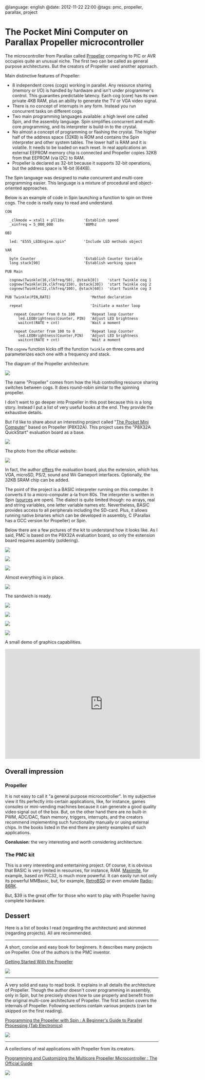 @language: english
@date: 2012-11-22 22:00
@tags: pmc, propeller, parallax, project

The Pocket Mini Computer on Parallax Propeller microcontroller
==============================================================

The microcontroller from Parallax called [Propeller][] comparing to PIC or
AVR occupies quite an unusual niche. The first two can be called as general
purpose architectures. But the creators of Propeller used another approach.

[Propeller]: http://www.parallax.com/propeller/

Main distinctive features of Propeller:

* 8 independent cores (cogs) working in parallel. Any resource sharing
  (memory or I/O) is handled by hardware and isn't under programmer's
  control. This guaranties predictable latency. Each cog (core) has its own
  private 4KB RAM, plus an ability to generate the TV or VGA video signal.
* There is no concept of interrupts in any form. Instead you run concurrent
  tasks on different cogs.
* Two main programming languages available: a high level one called Spin,
  and the assembly language. Spin simplifies concurrent and multi-core 
  programming, and its interpreter is build-in to the crystal.
* No almost a concept of programming or flashing the crystal. The higher
  half of the address space (32KB) is ROM and contains the Spin interpreter
  and other system tables. The lower half is RAM and it is volatile. It needs
  to be loaded on each reset. In real applications an external EEPROM memory
  chip is connected and Propeller copies 32KB from that EEPROM (via I2C) to
  RAM.
* Propeller is declared as 32-bit because it supports 32-bit operations,
  but the address space is 16-bit (64KB).

The Spin language was designed to make concurrent and multi-core programming
easier. This language is a mixture of procedural and object-oriented
approaches.

Below is an example of code in Spin launching a function to spin on three
cogs. The code is really easy to read and understand.

    CON

      _clkmode = xtal1 + pll16x         'Establish speed
      _xinfreq = 5_000_000              '80Mhz

    OBJ

      led: "E555_LEDEngine.spin"        'Include LED methods object

    VAR

      byte Counter                      'Establish Counter Variable
      long stack[90]                    'Establish working space

    PUB Main

      cognew(Twinkle(16,clkfreq/50), @stack[0])    'start Twinkle cog 1
      cognew(Twinkle(19,clkfreq/150), @stack[30])  'start Twinkle cog 2
      cognew(Twinkle(22,clkfreq/100), @stack[60])  'start Twinkle cog 3

    PUB Twinkle(PIN,RATE)                  'Method declaration 

      repeat                               'Initiate a master loop

        repeat Counter from 0 to 100       'Repeat loop Counter
          led.LEDBrightness(Counter, PIN)  'Adjust LED brightness 
          waitcnt(RATE + cnt)              'Wait a moment

        repeat Counter from 100 to 0       'Repeat loop Counter
          led.LEDBrightness(Counter,PIN)   'Adjust LED brightness 
          waitcnt(RATE + cnt)              'Wait a moment

The `cognew` function kicks off the function `Twinkle` on three cores
and parameterizes each one with a frequency and stack.

The diagram of the Propeller architecture:

<a href="propeller-block-large.jpg">![](propeller-block.jpg)</a>

The name "Propeller" comes from how the Hub controlling resource sharing
switches between cogs. It does round-robin similar to the spinning propeller.

I don't want to go deeper into Propeller in this post because this is 
a long story. Instead I put a list of very useful books at the end. They
provide the exhaustive details.  

But I'd like to share about an interesting project called 
"[The Pocket Mini Computer][]" based on Propeller (P8X32A). This project
uses the "P8X32A QuickStart" evaluation board as a base.

[The Pocket Mini Computer]: http://propellerpowered.wikispaces.com/Pocket+Mini+Computer

![](P8X32A-quick-start.jpg)

The photo from the official website: 

![](pocket-mini-computer.jpg)

In fact, the author [offers][PMC] the evaluation board, plus the extension,
which has VGA, microSD, PS/2, sound and Wii Gameport interfaces. Optionally,
the 32KB SRAM chip can be added. 

The point of the project is a BASIC interpreter running on this computer.
It converts it to a micro-computer a-la from 80s. The interpreter is written
in Spin ([sources][Propeller BASIC] are open). The dialect is quite limited
though: no arrays, real and string variables, one letter variable names etc.
Nevertheless, BASIC provides access to all peripherals including the SD-card.
Plus, it allows running native binaries which can be developed in assembly, 
C (Parallax has a GCC version for Propeller) or Spin.

[PMC]: http://propellerpowered.com/shop/?page_id=234
[Propeller BASIC]: https://www.dropbox.com/sh/qwhixzvtlrvp1u1/y-JshwklWj/PropellerBASIC

Below there are a few pictures of the kit to understand how it looks like.
As I said, PMC is based on the P8X32A evaluation board, so only the
extension board requires assembly (soldering).

![](IMG_1192.JPG)

![](IMG_1193.JPG)

![](IMG_1194.JPG)

Almost everything is in place.

![](IMG_1195.JPG)

The sandwich is ready. 

![](IMG_1196.JPG)

![](IMG_1197.JPG)

![](IMG_1198.JPG)

![](IMG_1199.JPG)

A small demo of graphics capabilities.

<iframe width="640" height="360" src="http://www.youtube.com/embed/capsFv1njUE" frameborder="0" allowfullscreen></iframe>

Overall impression
------------------

### Propeller

It is not easy to call it "a general purpose microcontroller". In my
subjective view it fits perfectly into certain applications, like,
for instance, games consoles or mini-vending machines because it can
generate a good quality video signal out of the box. But, on the other hand
there are no built-in PWM, ADC/DAC, flash memory, triggers, interrupts, 
and the creators recommend implementing such functionality manually or using
external chips. In the books listed in the end there are plenty examples of
such applications.

**Conslusion**: the very interesting and worth considering architecture.

### The PMC kit

This is a very interesting and entertaining project. Of course, it is
obvious that BASIC is very limited in resources, for instance, RAM.
[Maximite][], for example, based on PIC32, is much more powerful. It can
easily run not only its powerful MMBasic, but, for example, [RetroBSD][]
or even emulate [Radio-86RK][].

But, $39 is the great offer for those who want to play with Propeller having
complete hardware.

[Maximite]: /blog/english/2012/01/19/maximite-kit/
[RetroBSD]: /blog/english/2012/05/11/retrobsd-on-maximite/
[Radio-86RK]: /blog/russian/2012/08/23/radio86-on-maximite/

Dessert
-------

Here is a list of books I read (regarding the architecture) and skimmed
(regarding projects). All are recommended.

- - -

A short, concise and easy book for beginners. It describes many projects
on Propeller. One of the authors is the PMC inventor.

<a href="http://www.amazon.co.uk/gp/product/B004X6U6II/ref=as_li_qf_sp_asin_tl?ie=UTF8&amp;camp=1634&amp;creative=6738&amp;creativeASIN=B004X6U6II&amp;linkCode=as2&amp;tag=prodiy-21">Getting Started With the Propeller</a><img src="http://www.assoc-amazon.co.uk/e/ir?t=prodiy-21&amp;l=as2&amp;o=2&amp;a=B004X6U6II" width="1" height="1" border="0" alt="" style="border:none !important; margin:0px !important;" />

<a href="http://www.amazon.co.uk/gp/product/B004X6U6II/ref=as_li_qf_sp_asin_il?ie=UTF8&amp;camp=1634&amp;creative=6738&amp;creativeASIN=B004X6U6II&amp;linkCode=as2&amp;tag=prodiy-21"><img border="0" src="http://ws.assoc-amazon.co.uk/widgets/q?_encoding=UTF8&amp;ASIN=B004X6U6II&amp;Format=_SL160_&amp;ID=AsinImage&amp;MarketPlace=GB&amp;ServiceVersion=20070822&amp;WS=1&amp;tag=prodiy-21" ></a><img src="http://www.assoc-amazon.co.uk/e/ir?t=prodiy-21&amp;l=as2&amp;o=2&amp;a=B004X6U6II" width="1" height="1" border="0" alt="" style="border:none !important; margin:0px !important;" />

- - - 

A very solid and easy to read book. It explains in all details the
architecture of Propeller. Though the author doesn't cover programming in
assembly, only in Spin, but he precisely shows how to use properly and
benefit from the original multi-core architecture of Propeller. The first
section covers the internals of Propeller. Following sections contain
various projects (can be skipped on the first reading).

<a href="http://www.amazon.co.uk/gp/product/B003TQM9Y2/ref=as_li_qf_sp_asin_tl?ie=UTF8&amp;camp=1634&amp;creative=6738&amp;creativeASIN=B003TQM9Y2&amp;linkCode=as2&amp;tag=prodiy-21">Programming the Propeller with Spin : A Beginner's Guide to Parallel Processing (Tab Electronics)</a><img src="http://www.assoc-amazon.co.uk/e/ir?t=prodiy-21&amp;l=as2&amp;o=2&amp;a=B003TQM9Y2" width="1" height="1" border="0" alt="" style="border:none !important; margin:0px !important;" />

<a href="http://www.amazon.co.uk/gp/product/B003TQM9Y2/ref=as_li_qf_sp_asin_il?ie=UTF8&amp;camp=1634&amp;creative=6738&amp;creativeASIN=B003TQM9Y2&amp;linkCode=as2&amp;tag=prodiy-21"><img border="0" src="http://ws.assoc-amazon.co.uk/widgets/q?_encoding=UTF8&amp;ASIN=B003TQM9Y2&amp;Format=_SL160_&amp;ID=AsinImage&amp;MarketPlace=GB&amp;ServiceVersion=20070822&amp;WS=1&amp;tag=prodiy-21" ></a><img src="http://www.assoc-amazon.co.uk/e/ir?t=prodiy-21&amp;l=as2&amp;o=2&amp;a=B003TQM9Y2" width="1" height="1" border="0" alt="" style="border:none !important; margin:0px !important;" />

- - -

A collections of real applications with Propeller from its creators.

<a href="http://www.amazon.co.uk/gp/product/B003BZVIZC/ref=as_li_qf_sp_asin_tl?ie=UTF8&amp;camp=1634&amp;creative=6738&amp;creativeASIN=B003BZVIZC&amp;linkCode=as2&amp;tag=prodiy-21">Programming and Customizing the Multicore Propeller Microcontroller : The Official Guide</a><img src="http://www.assoc-amazon.co.uk/e/ir?t=prodiy-21&amp;l=as2&amp;o=2&amp;a=B003BZVIZC" width="1" height="1" border="0" alt="" style="border:none !important; margin:0px !important;" />

<a href="http://www.amazon.co.uk/gp/product/B003BZVIZC/ref=as_li_qf_sp_asin_il?ie=UTF8&amp;camp=1634&amp;creative=6738&amp;creativeASIN=B003BZVIZC&amp;linkCode=as2&amp;tag=prodiy-21"><img border="0" src="http://ws.assoc-amazon.co.uk/widgets/q?_encoding=UTF8&amp;ASIN=B003BZVIZC&amp;Format=_SL160_&amp;ID=AsinImage&amp;MarketPlace=GB&amp;ServiceVersion=20070822&amp;WS=1&amp;tag=prodiy-21" ></a><img src="http://www.assoc-amazon.co.uk/e/ir?t=prodiy-21&amp;l=as2&amp;o=2&amp;a=B003BZVIZC" width="1" height="1" border="0" alt="" style="border:none !important; margin:0px !important;" />
